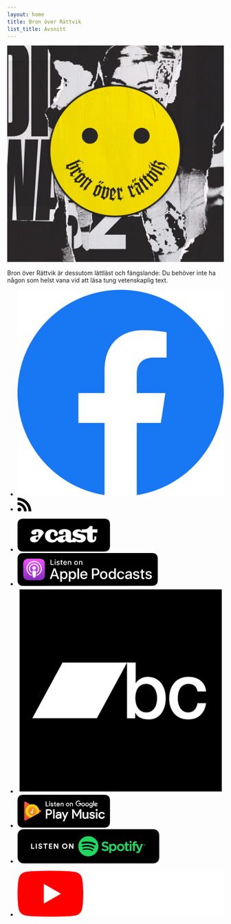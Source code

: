 ```yaml
---
layout: home
title: Bron över Rättvik
list_title: Avsnitt
---
```


<img src="b/image.jpg" class="profile" />

Bron över Rättvik är dessutom lättläst och fängslande: Du behöver inte ha någon som helst vana vid att läsa tung vetenskaplig text.

* [![Facebook](images/facebook.svg)](https://www.facebook.com/bronoverrattvik/)
* [![RSS](/images/rss.svg)](bronoverrattvik.xml)

<!-- -->

* [![Acast](images/acast.svg)](https://play.acast.com/s/bron-over-rattvik)
* [![Apple Podcasts](images/US_UK_Apple_Podcasts_Listen_Badge_RGB.svg)](https://podcasts.apple.com/se/podcast/bron-%C3%B6ver-r%C3%A4ttvik/id1488297328)
* [![Bandcamp](images/bandcamp-button-square-black.svg)](https://bronoverrattvik.bandcamp.com/)
* [![Google Play](images/google-play-badge.svg)](https://playmusic.app.goo.gl/?ibi=com.google.PlayMusic&isi=691797987&ius=googleplaymusic&apn=com.google.android.music&link=https://play.google.com/music/m/Iuhv2nch4ddquvuwqdslytaunvm?t%3DBron_%25C3%25B6ver_R%25C3%25A4ttvik%26pcampaignid%3DMKT-na-all-co-pr-mu-pod-16)
* [![Spotify](images/spotify-podcast-badge-blk-grn-165x40.svg)](https://open.spotify.com/show/04Xi26Pt01Tz1dzQwmfaFZ?si=JbeH5JtUQQ6xsZlA2ScAGA)

<!-- -->

* [![YouTube](images/yt_logo_rgb_dark.svg)](https://www.youtube.com/channel/UCtZqb4bn5vr8e60QblxvHhQ)

